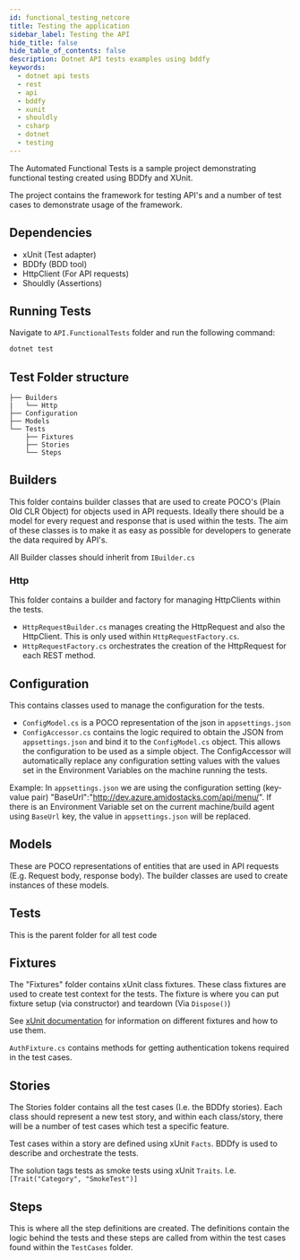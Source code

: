 ```yaml
---
id: functional_testing_netcore
title: Testing the application
sidebar_label: Testing the API
hide_title: false
hide_table_of_contents: false
description: Dotnet API tests examples using bddfy
keywords:
  - dotnet api tests
  - rest 
  - api
  - bddfy
  - xunit
  - shouldly
  - csharp
  - dotnet
  - testing
---
```



The Automated Functional Tests is a sample project demonstrating functional testing created using BDDfy and XUnit.

The project contains the framework for testing API's and a number of test cases to demonstrate usage of the framework.


## Dependencies

- xUnit (Test adapter)
- BDDfy (BDD tool)
- HttpClient (For API requests)
- Shouldly (Assertions)

## Running Tests

Navigate to `API.FunctionalTests` folder and run the following command:

```bash
dotnet test
```

## Test Folder structure

```text
├── Builders
|   └── Http
├── Configuration
├── Models
└── Tests
    ├── Fixtures
    ├── Stories
    └── Steps
```

## Builders

This folder contains builder classes that are used to create POCO's (Plain Old CLR Object) for objects used in API requests. Ideally there should be a model for every request and response that is used within the tests. The aim of these classes is to make it as easy as possible for developers to generate the data required by API's.

All Builder classes should inherit from `IBuilder.cs`


### Http

This folder contains a builder and factory for managing HttpClients within the tests.

- `HttpRequestBuilder.cs` manages creating the HttpRequest and also the HttpClient. This is only used within `HttpRequestFactory.cs`.
- `HttpRequestFactory.cs` orchestrates the creation of the HttpRequest for each REST method.


## Configuration

This contains classes used to manage the configuration for the tests.

- `ConfigModel.cs` is a POCO representation of the json in `appsettings.json`
- `ConfigAccessor.cs` contains the logic required to obtain the JSON from `appsettings.json` and bind it to the `ConfigModel.cs` object. This allows the configuration to be used as a simple object.
The ConfigAccessor will automatically replace any configuration setting values with the values set in the Environment Variables on the machine running the tests.

Example: In `appsettings.json` we are using the configuration setting (key-value pair) "BaseUrl":"http://dev.azure.amidostacks.com/api/menu/". If there is an Environment Variable set on the current machine/build agent using `BaseUrl` key, the value in `appsettings.json` will be replaced.


## Models

These are POCO representations of entities that are used in API requests (E.g. Request body, response body). The builder classes are used to create instances of these models.


## Tests

This is the parent folder for all test code


## Fixtures

The "Fixtures" folder contains xUnit class fixtures. These class fixtures are used to create test context for the tests. The fixture is where you can put fixture setup (via constructor) and teardown (Via `Dispose()`)

See [xUnit documentation](https://xunit.net/docs/shared-context) for information on different fixtures and how to use them.

`AuthFixture.cs` contains methods for getting authentication tokens required in the test cases.


## Stories

The Stories folder contains all the test cases (I.e. the BDDfy stories). Each class should represent a new test story, and within each class/story, there will be a number of test cases which test a specific feature.

Test cases within a story are defined using xUnit `Facts`. BDDfy is used to describe and orchestrate the tests.

The solution tags tests as smoke tests using xUnit `Traits`. I.e. `[Trait("Category", "SmokeTest")]`


## Steps

This is where all the step definitions are created. The definitions contain the logic behind the tests and these steps are called from within the test cases found within the `TestCases` folder.
